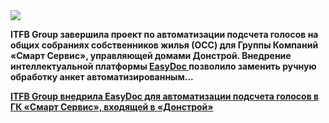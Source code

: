 <!--2025-07-14 13:46:15-->
<div class="yb">
  <div class="rss habr"><img src="https://habrastorage.org/getpro/habr/upload_files/1fa/3c6/54f/1fa3c654f78ae0821e6966b53e77030a.jpg" /><p><strong>ITFB Group завершила проект по автоматизации подсчета голосов на общих собраниях собственников жилья (ОСС) для Группы Компаний «Смарт Сервис», управляющей домами Донстрой. Внедрение интеллектуальной платформы <a href="https://itfbgroup.ru/easydoc" rel="noopener noreferrer nofollow">EasyDoc </a>позволило заменить ручную обработку анкет автоматизированным... <p class="titl"><a href="https://habr.com/ru/companies/itfb/news/927618/?utm_source=habrahabr&utm_medium=rss&utm_campaign=927618">ITFB Group внедрила EasyDoc для автоматизации подсчета голосов в ГК «Смарт Сервис», входящей в «Донстрой»</a></p></div>
</div>
